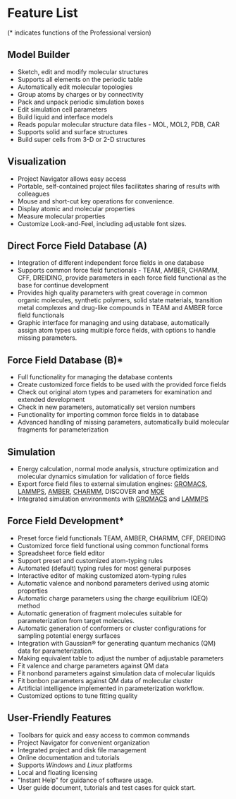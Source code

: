 # Feature List

(\* indicates functions of the Professional version)

## Model Builder

- Sketch, edit and modify molecular structures
- Supports all elements on the periodic table
- Automatically edit molecular topologies
- Group atoms by charges or by connectivity
- Pack and unpack periodic simulation boxes
- Edit simulation cell parameters
- Build liquid and interface models
- Reads popular molecular structure data files - MOL, MOL2, PDB, CAR
- Supports solid and surface structures
- Build super cells from 3-D or 2-D structures

## Visualization

- Project Navigator allows easy access
- Portable, self-contained project files facilitates sharing of results with colleagues
- Mouse and short-cut key operations for convenience.
- Display atomic and molecular properties
- Measure molecular properties
- Customize Look-and-Feel, including adjustable font sizes.

## Direct Force Field Database (A)

- Integration of different independent force fields in one database
- Supports common force field functionals - TEAM, AMBER, CHARMM, CFF, DREIDING, provide parameters in each force field functional as the base for continue development
- Provides high quality parameters with great coverage in common organic molecules, synthetic polymers, solid state materials, transition metal complexes and drug-like compounds in TEAM and AMBER force field functionals
- Graphic interface for managing and using database, automatically assign atom types using multiple force fields, with options to handle missing parameters.

## Force Field Database (B)\*

- Full functionality for managing the database contents
- Create customized force fields to be used with the provided force fields
- Check out original atom types and parameters for examination and extended development
- Check in new parameters, automatically set version numbers
- Functionality for importing common force fields in to database
- Advanced handling of missing parameters, automatically build molecular fragments for parameterization

## Simulation

- Energy calculation, normal mode analysis, structure optimization and molecular dynamics simulation for validation of force fields
- Export force field files to external simulation engines: [GROMACS], [LAMMPS], [AMBER], [CHARMM], DISCOVER and [MOE]
- Integrated simulation environments with [GROMACS] and [LAMMPS]

## Force Field Development\*

- Preset force field functionals TEAM, AMBER, CHARMM, CFF, DREIDING
- Customized force field functional using common functional forms
- Spreadsheet force field editor
- Support preset and customized atom-typing rules
- Automated (default) typing rules for most general purposes
- Interactive editor of making customized atom-typing rules
- Automatic valence and nonbond parameters derived using atomic properties
- Automatic charge parameters using the charge equilibrium (QEQ) method
- Automatic generation of fragment molecules suitable for parameterization from target molecules.
- Automatic generation of conformers or cluster configurations for sampling potential energy surfaces
- Integration with Gaussian® for generating quantum mechanics (QM) data for parameterization.
- Making equivalent table to adjust the number of adjustable parameters
- Fit valence and charge parameters against QM data
- Fit nonbond parameters against simulation data of molecular liquids
- Fit bonbon parameters against QM data of molecular cluster
- Artificial intelligence implemented in parameterization workflow.
- Customized options to tune fitting quality

## User-Friendly Features

- Toolbars for quick and easy access to common commands
- Project Navigator for convenient organization
- Integrated project and disk file management
- Online documentation and tutorials
- Supports _Windows_ and _Linux_ platforms
- Local and floating licensing
- &quot;Instant Help&quot; for guidance of software usage.
- User guide document, tutorials and test cases for quick start.

[gromacs]: https://www.gromacs.org/
[lammps]: https://www.lammps.org/
[amber]: https://ambermd.org/
[charmm]: https://www.charmm.org/
[moe]: https://www.chemcomp.com/Products.htm
